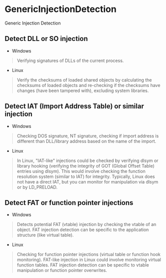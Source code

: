 # GenericInjectionDetection
Generic Injection Detection

## Detect DLL or SO injection
- Windows
 > Verifying signatures of DLLs of the current process.
- Linux
> Verify the checksums of loaded shared objects by calculating the checksums of loaded objects and re-checking if the checksums have changes (have been tampered with), excluding system libraries.

## Detect IAT (Import Address Table) or similar injection
- Windows
 > Checking DOS signature, NT signature, checking if import address is different than DLL/library address based on the name of the import.
- Linux
 > In Linux, "IAT-like" injections could be checked by verifying dlsym or library hooking (verifying the integrity of GOT (Global Offset Table) entries using dlsym).
 > This would involve checking the function resolution system (similar to IAT) for integrity.
 > Typically, Linux does not have a direct IAT, but you can monitor for manipulation via dlsym or by LD_PRELOAD.

## Detect FAT or function pointer injections
- Windows
 > Detects potential FAT (vtable) injection by checking the vtable of an object.
 > FAT injection detection can be specific to the application structure (like virtual table).
- Linux
 > Checking for function pointer injections (virtual table or function hook monitoring).
 > FAT-like injection in Linux could involve monitoring virtual function tables.
 > FAT injection detection can be specific to vtable manipulation or function pointer overwrites.
